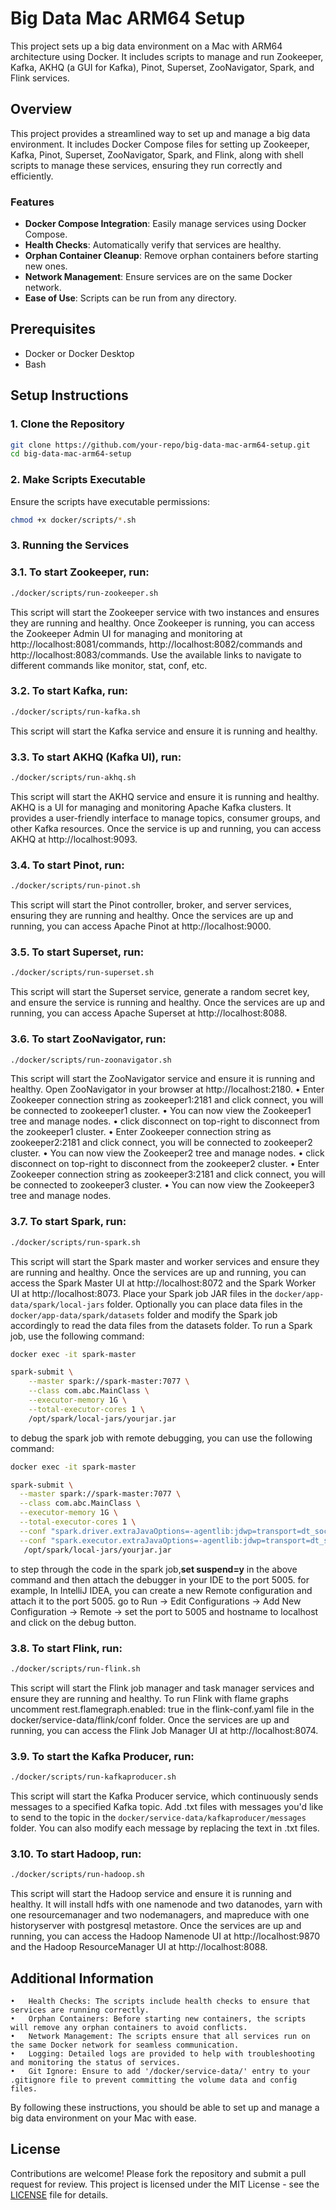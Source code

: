 # Big Data Mac ARM64 Setup

This project sets up a big data environment on a Mac with ARM64 architecture using Docker. It includes scripts to manage and run Zookeeper, Kafka, AKHQ (a GUI for Kafka), Pinot, Superset, ZooNavigator, Spark, and Flink services.

## Overview

This project provides a streamlined way to set up and manage a big data environment. It includes Docker Compose files for setting up Zookeeper, Kafka, Pinot, Superset, ZooNavigator, Spark, and Flink, along with shell scripts to manage these services, ensuring they run correctly and efficiently.

### Features

- **Docker Compose Integration**: Easily manage services using Docker Compose.
- **Health Checks**: Automatically verify that services are healthy.
- **Orphan Container Cleanup**: Remove orphan containers before starting new ones.
- **Network Management**: Ensure services are on the same Docker network.
- **Ease of Use**: Scripts can be run from any directory.

## Prerequisites

- Docker or Docker Desktop
- Bash

## Setup Instructions

### 1. Clone the Repository
```sh
git clone https://github.com/your-repo/big-data-mac-arm64-setup.git
cd big-data-mac-arm64-setup
```

###  2. Make Scripts Executable
Ensure the scripts have executable permissions:
```sh
chmod +x docker/scripts/*.sh
```

### 3. Running the Services

### 3.1. To start Zookeeper, run:
```sh
./docker/scripts/run-zookeeper.sh
```
This script will start the Zookeeper service with two instances and ensures they are running and healthy.
Once Zookeeper is running, you can access the Zookeeper Admin UI for managing and monitoring at  http://localhost:8081/commands, http://localhost:8082/commands and http://localhost:8083/commands. 
Use the available links to navigate to different commands like monitor, stat, conf, etc.

### 3.2. To start Kafka, run:
```sh
./docker/scripts/run-kafka.sh
```
This script will start the Kafka service and ensure it is running and healthy.

### 3.3. To start AKHQ (Kafka UI), run:
```sh
./docker/scripts/run-akhq.sh
```
This script will start the AKHQ service and ensure it is running and healthy. AKHQ is a UI for managing and monitoring Apache Kafka clusters. It provides a user-friendly interface to manage topics, consumer groups, and other Kafka resources.
Once the service is up and running, you can access AKHQ at http://localhost:9093.

### 3.4. To start Pinot, run:
```sh
./docker/scripts/run-pinot.sh
```
This script will start the Pinot controller, broker, and server services, ensuring they are running and healthy.
Once the services are up and running, you can access Apache Pinot at http://localhost:9000.

### 3.5. To start Superset, run:
```sh
./docker/scripts/run-superset.sh
```
This script will start the Superset service, generate a random secret key, and ensure the service is running and healthy.
Once the services are up and running, you can access Apache Superset at http://localhost:8088.

### 3.6. To start ZooNavigator, run:
```sh
./docker/scripts/run-zoonavigator.sh
```
This script will start the ZooNavigator service and ensure it is running and healthy.
Open ZooNavigator in your browser at http://localhost:2180.
    •	Enter Zookeeper connection string as zookeeper1:2181 and click connect, you will be connected to zookeeper1 cluster.
    •	You can now view the Zookeeper1 tree and manage nodes. 
    •	click disconnect on top-right to disconnect from the zookeeper1 cluster.
    •	Enter Zookeeper connection string as zookeeper2:2181 and click connect, you will be connected to zookeeper2 cluster.
    •	You can now view the Zookeeper2 tree and manage nodes. 
    •	click disconnect on top-right to disconnect from the zookeeper2 cluster.
    •	Enter Zookeeper connection string as zookeeper3:2181 and click connect, you will be connected to zookeeper3 cluster.
    •	You can now view the Zookeeper3 tree and manage nodes.

### 3.7. To start Spark, run:
```sh
./docker/scripts/run-spark.sh
```
This script will start the Spark master and worker services and ensure they are running and healthy.
Once the services are up and running, you can access the Spark Master UI at http://localhost:8072 and the Spark Worker UI at http://localhost:8073.
Place your Spark job JAR files in the `docker/app-data/spark/local-jars` folder. Optionally you can place data files in the `docker/app-data/spark/datasets` folder and modify the Spark job accordingly to read the data files from the datasets folder.
To run a Spark job, use the following command:
```sh
docker exec -it spark-master

spark-submit \
    --master spark://spark-master:7077 \
    --class com.abc.MainClass \
    --executor-memory 1G \
    --total-executor-cores 1 \
    /opt/spark/local-jars/yourjar.jar
```

to debug the spark job with remote debugging, you can use the following command:
```sh
docker exec -it spark-master

spark-submit \
  --master spark://spark-master:7077 \
  --class com.abc.MainClass \
  --executor-memory 1G \
  --total-executor-cores 1 \
  --conf "spark.driver.extraJavaOptions=-agentlib:jdwp=transport=dt_socket,server=y,suspend=n,address=*:5005" \
  --conf "spark.executor.extraJavaOptions=-agentlib:jdwp=transport=dt_socket,server=y,suspend=n,address=*:5005" \
   /opt/spark/local-jars/yourjar.jar
```
to step through the code in the spark job,**set suspend=y** in the above command and then attach the debugger in your IDE to the port 5005.
for example, In IntelliJ IDEA, you can create a new Remote configuration and attach it to the port 5005.
go to Run -> Edit Configurations -> Add New Configuration -> Remote -> set the port to 5005 and hostname to localhost and click on the debug button.

### 3.8. To start Flink, run:
```sh
./docker/scripts/run-flink.sh
```
This script will start the Flink job manager and task manager services and ensure they are running and healthy.
To run Flink with flame graphs uncomment rest.flamegraph.enabled: true in the flink-conf.yaml file in the docker/service-data/flink/conf folder.
Once the services are up and running, you can access the Flink Job Manager UI at http://localhost:8074.

### 3.9. To start the Kafka Producer, run:
```sh
./docker/scripts/run-kafkaproducer.sh
```
This script will start the Kafka Producer service, which continuously sends messages to a specified Kafka topic.
Add .txt files with messages you'd like to send to the topic in the `docker/service-data/kafkaproducer/messages` folder. You can also modify each message by replacing the text in .txt files.

### 3.10. To start Hadoop, run:
```sh
./docker/scripts/run-hadoop.sh
```
This script will start the Hadoop service and ensure it is running and healthy. It will install hdfs with one namenode and two datanodes, yarn with one resourcemanager and two nodemanagers, and mapreduce with one historyserver with postgresql metastore.
Once the services are up and running, you can access the Hadoop Namenode UI at http://localhost:9870 and the Hadoop ResourceManager UI at http://localhost:8088.

## Additional Information

	•	Health Checks: The scripts include health checks to ensure that services are running correctly.
	•	Orphan Containers: Before starting new containers, the scripts will remove any orphan containers to avoid conflicts.
	•	Network Management: The scripts ensure that all services run on the same Docker network for seamless communication.
	•	Logging: Detailed logs are provided to help with troubleshooting and monitoring the status of services.
	•	Git Ignore: Ensure to add '/docker/service-data/' entry to your .gitignore file to prevent committing the volume data and config files.

By following these instructions, you should be able to set up and manage a big data environment on your Mac with ease.

## License

Contributions are welcome! Please fork the repository and submit a pull request for review.
This project is licensed under the MIT License - see the [LICENSE](LICENSE.txt) file for details.